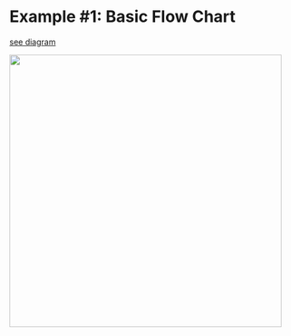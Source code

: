 # Example #1: Basic Flow Chart

<a href="https://markdown-engineering.herokuapp.com/svg/
    graph TD
    A[Choose a number] --> B{Is it 14}
    B --> A
    B --> C(Awesome)
">see diagram</a>

<img height=480 src="https://markdown-engineering.herokuapp.com/svg/
	graph TD
    A[Choose a number] --> B{Is it 14}
    B --> A
    B --> C(Awesome)
"/>
